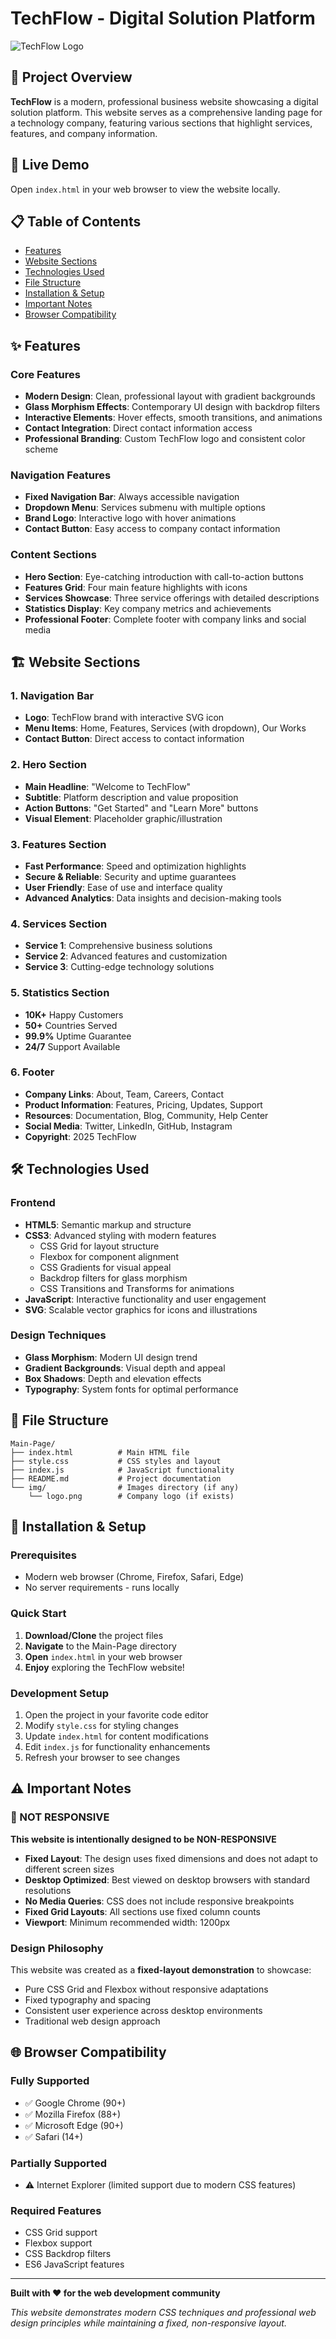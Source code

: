 # TechFlow - Digital Solution Platform

![TechFlow Logo](https://img.shields.io/badge/TechFlow-Digital%20Solutions-blue?style=for-the-badge)

## 🌟 Project Overview

**TechFlow** is a modern, professional business website showcasing a digital solution platform. This website serves as a comprehensive landing page for a technology company, featuring various sections that highlight services, features, and company information.

## 🚀 Live Demo

Open `index.html` in your web browser to view the website locally.

## 📋 Table of Contents

- [Features](#features)
- [Website Sections](#website-sections)
- [Technologies Used](#technologies-used)
- [File Structure](#file-structure)
- [Installation & Setup](#installation--setup)
- [Important Notes](#important-notes)
- [Browser Compatibility](#browser-compatibility)

## ✨ Features

### Core Features
- **Modern Design**: Clean, professional layout with gradient backgrounds
- **Glass Morphism Effects**: Contemporary UI design with backdrop filters
- **Interactive Elements**: Hover effects, smooth transitions, and animations
- **Contact Integration**: Direct contact information access
- **Professional Branding**: Custom TechFlow logo and consistent color scheme

### Navigation Features
- **Fixed Navigation Bar**: Always accessible navigation
- **Dropdown Menu**: Services submenu with multiple options
- **Brand Logo**: Interactive logo with hover animations
- **Contact Button**: Easy access to company contact information

### Content Sections
- **Hero Section**: Eye-catching introduction with call-to-action buttons
- **Features Grid**: Four main feature highlights with icons
- **Services Showcase**: Three service offerings with detailed descriptions
- **Statistics Display**: Key company metrics and achievements
- **Professional Footer**: Complete footer with company links and social media

## 🏗️ Website Sections

### 1. Navigation Bar
- **Logo**: TechFlow brand with interactive SVG icon
- **Menu Items**: Home, Features, Services (with dropdown), Our Works
- **Contact Button**: Direct access to contact information

### 2. Hero Section
- **Main Headline**: "Welcome to TechFlow"
- **Subtitle**: Platform description and value proposition
- **Action Buttons**: "Get Started" and "Learn More" buttons
- **Visual Element**: Placeholder graphic/illustration

### 3. Features Section
- **Fast Performance**: Speed and optimization highlights
- **Secure & Reliable**: Security and uptime guarantees
- **User Friendly**: Ease of use and interface quality
- **Advanced Analytics**: Data insights and decision-making tools

### 4. Services Section
- **Service 1**: Comprehensive business solutions
- **Service 2**: Advanced features and customization
- **Service 3**: Cutting-edge technology solutions

### 5. Statistics Section
- **10K+** Happy Customers
- **50+** Countries Served
- **99.9%** Uptime Guarantee
- **24/7** Support Available

### 6. Footer
- **Company Links**: About, Team, Careers, Contact
- **Product Information**: Features, Pricing, Updates, Support
- **Resources**: Documentation, Blog, Community, Help Center
- **Social Media**: Twitter, LinkedIn, GitHub, Instagram
- **Copyright**: 2025 TechFlow

## 🛠️ Technologies Used

### Frontend
- **HTML5**: Semantic markup and structure
- **CSS3**: Advanced styling with modern features
  - CSS Grid for layout structure
  - Flexbox for component alignment
  - CSS Gradients for visual appeal
  - Backdrop filters for glass morphism
  - CSS Transitions and Transforms for animations
- **JavaScript**: Interactive functionality and user engagement
- **SVG**: Scalable vector graphics for icons and illustrations

### Design Techniques
- **Glass Morphism**: Modern UI design trend
- **Gradient Backgrounds**: Visual depth and appeal
- **Box Shadows**: Depth and elevation effects
- **Typography**: System fonts for optimal performance

## 📁 File Structure

```
Main-Page/
├── index.html          # Main HTML file
├── style.css           # CSS styles and layout
├── index.js            # JavaScript functionality
├── README.md           # Project documentation
└── img/                # Images directory (if any)
    └── logo.png        # Company logo (if exists)
```

## 🔧 Installation & Setup

### Prerequisites
- Modern web browser (Chrome, Firefox, Safari, Edge)
- No server requirements - runs locally

### Quick Start
1. **Download/Clone** the project files
2. **Navigate** to the Main-Page directory
3. **Open** `index.html` in your web browser
4. **Enjoy** exploring the TechFlow website!

### Development Setup
1. Open the project in your favorite code editor
2. Modify `style.css` for styling changes
3. Update `index.html` for content modifications
4. Edit `index.js` for functionality enhancements
5. Refresh your browser to see changes

## ⚠️ Important Notes

### 🚫 NOT RESPONSIVE
**This website is intentionally designed to be NON-RESPONSIVE**

- **Fixed Layout**: The design uses fixed dimensions and does not adapt to different screen sizes
- **Desktop Optimized**: Best viewed on desktop browsers with standard resolutions
- **No Media Queries**: CSS does not include responsive breakpoints
- **Fixed Grid Layouts**: All sections use fixed column counts
- **Viewport**: Minimum recommended width: 1200px

### Design Philosophy
This website was created as a **fixed-layout demonstration** to showcase:
- Pure CSS Grid and Flexbox without responsive adaptations
- Fixed typography and spacing
- Consistent user experience across desktop environments
- Traditional web design approach

## 🌐 Browser Compatibility

### Fully Supported
- ✅ Google Chrome (90+)
- ✅ Mozilla Firefox (88+)
- ✅ Microsoft Edge (90+)
- ✅ Safari (14+)

### Partially Supported
- ⚠️ Internet Explorer (limited support due to modern CSS features)

### Required Features
- CSS Grid support
- Flexbox support
- CSS Backdrop filters
- ES6 JavaScript features

---

**Built with ❤️ for the web development community**

*This website demonstrates modern CSS techniques and professional web design principles while maintaining a fixed, non-responsive layout.*
